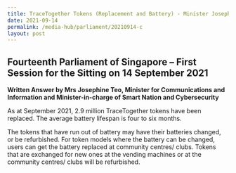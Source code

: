 ```yaml
---
title: TraceTogether Tokens (Replacement and Battery) - Minister Josephine Teo
date: 2021-09-14
permalink: /media-hub/parliament/20210914-c
layout: post
---
```




## Fourteenth Parliament of Singapore – First Session for the Sitting on 14 September 2021

**Written Answer by Mrs Josephine Teo, Minister for Communications and Information and Minister-in-charge of Smart Nation and Cybersecurity**

As at September 2021, 2.9 million TraceTogether tokens have been replaced. The average battery lifespan is four to six months.

The tokens that have run out of battery may have their batteries changed, or be refurbished. For token models where the battery can be changed, users can get the battery replaced at community centres/ clubs. Tokens that are exchanged for new ones at the vending machines or at the community centres/ clubs will be refurbished.